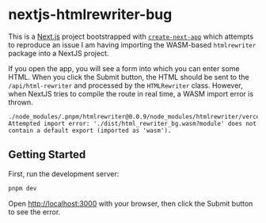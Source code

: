 # nextjs-htmlrewriter-bug

This is a [Next.js](https://nextjs.org/) project bootstrapped with [`create-next-app`](https://github.com/vercel/next.js/tree/canary/packages/create-next-app) which attempts to reproduce an issue I am having importing the WASM-based `htmlrewriter` package into a NextJS project.

If you open the app, you will see a form into which you can enter some HTML.
When you click the Submit button, the HTML should be sent to the
`/api/html-rewriter` and processed by the `HTMLRewriter` class. However, when NextJS tries to compile the route in real time, a WASM import error is thrown.

```
./node_modules/.pnpm/htmlrewriter@0.0.9/node_modules/htmlrewriter/vercel.js
Attempted import error: './dist/html_rewriter_bg.wasm?module' does not contain a default export (imported as 'wasm').
```

## Getting Started

First, run the development server:

```bash
pnpm dev
```

Open [http://localhost:3000](http://localhost:3000) with your browser, then click the Submit button to see the error.
